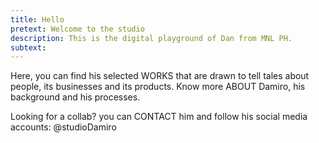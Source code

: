 ```yaml
---
title: Hello
pretext: Welcome to the studio
description: This is the digital playground of Dan from MNL PH.
subtext:
---
```


Here, you can find his selected <MdxButton href='/works'>WORKS</MdxButton> that are drawn to tell tales about people, its businesses and its products. Know more <MdxButton href='/about'>ABOUT</MdxButton> Damiro, his background and his processes.

Looking for a collab? you can <MdxButton href='/contact'>CONTACT</MdxButton> him and follow his social media accounts: @studioDamiro
